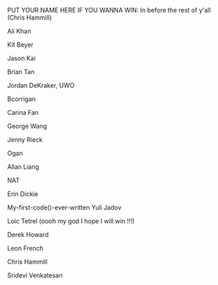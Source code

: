 PUT YOUR NAME HERE IF YOU WANNA WIN:
In before the rest of y'all (Chris Hammill)

Ali Khan

Kit Beyer

Jason Kai

Brian Tan

Jordan DeKraker, UWO

Bcorrigan

Carina Fan

George Wang

Jenny Rieck

Ogan

Allan Liang

NAT

Erin Dickie

My-first-code()-ever-written Yuli Jadov

Loic Tetrel (oooh my god I hope I will win !!!)

Derek Howard

Leon French

Chris Hammill

Sridevi Venkatesan
